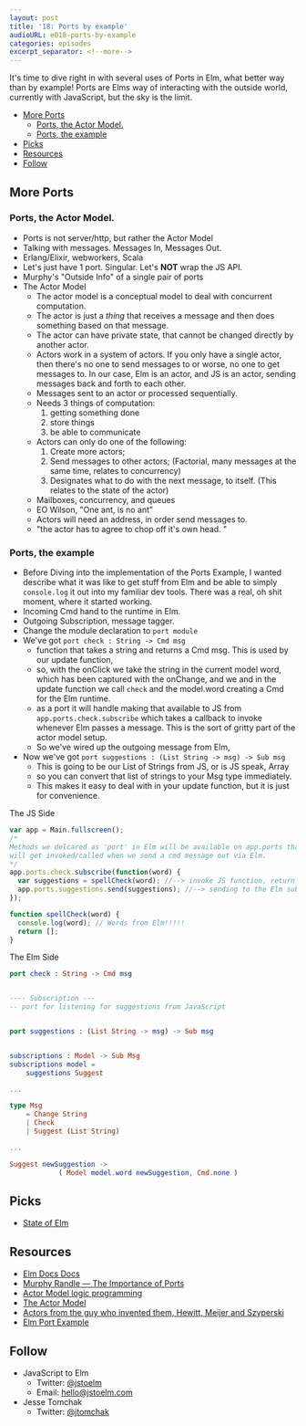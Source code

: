 ```yaml
---
layout: post
title: '18: Ports by example'
audioURL: e018-ports-by-example
categories: episodes
excerpt_separator: <!--more-->
---
```


It's time to dive right in with several uses of Ports in Elm, what better way than by example! Ports are Elms way of interacting with the outside world, currently with JavaScript, but the sky is the limit.

<!--more-->

<!-- TOC -->

* [More Ports](#more-ports)
  * [Ports, the Actor Model.](#ports-the-actor-model)
  * [Ports, the example](#ports-the-example)
* [Picks](#picks)
* [Resources](#resources)
* [Follow](#follow)

<!-- /TOC -->

## More Ports

### Ports, the Actor Model.

* Ports is not server/http, but rather the Actor Model
* Talking with messages. Messages In, Messages Out.
* Erlang/Elixir, webworkers, Scala
* Let's just have 1 port. Singular. Let's **NOT** wrap the JS API.
* Murphy's "Outside Info" of a single pair of ports
* The Actor Model
  * The actor model is a conceptual model to deal with concurrent computation.
  * The actor is just a _thing_ that receives a message and then does something based on that message.
  * The actor can have private state, that cannot be changed directly by another actor.
  * Actors work in a system of actors. If you only have a single actor, then there's no one to send messages to or worse, no one to get messages to. In our case, Elm is an actor, and JS is an actor, sending messages back and forth to each other.
  * Messages sent to an actor or processed sequentially.
  * Needs 3 things of computation:
    1. getting something done
    2. store things
    3. be able to communicate
  * Actors can only do one of the following:
    1. Create more actors;
    2. Send messages to other actors; (Factorial, many messages at the same time, relates to concurrency)
    3. Designates what to do with the next message, to itself. (This relates to the state of the actor)
  * Mailboxes, concurrency, and queues
  * EO Wilson, "One ant, is no ant"
  * Actors will need an address, in order send messages to.
  * "the actor has to agree to chop off it's own head. "

### Ports, the example

* Before Diving into the implementation of the Ports Example, I wanted describe what it was like to get stuff from Elm and be able to simply `console.log` it out into my familiar dev tools. There was a real, oh shit moment, where it started working.
* Incoming Cmd hand to the runtime in Elm.
* Outgoing Subscription, message tagger.
* Change the module declaration to `port module`
* We've got `port check : String -> Cmd msg`
  * function that takes a string and returns a Cmd msg. This is used by our update function,
  * so, with the onClick we take the string in the current model word, which has been captured with the onChange, and we and in the update function we call `check` and the model.word creating a Cmd for the Elm runtime.
  * as a port it will handle making that available to JS from `app.ports.check.subscribe` which takes a callback to invoke whenever Elm passes a message. This is the sort of gritty part of the actor model setup.
  * So we've wired up the outgoing message from Elm,
* Now we've got `port suggestions : (List String -> msg) -> Sub msg`
  * This is going to be our List of Strings from JS, or is JS speak, Array
  * so you can convert that list of strings to your Msg type immediately.
  * This makes it easy to deal with in your update function, but it is just for convenience.

The JS Side

```js
var app = Main.fullscreen();
/*
Methods we delcared as 'port' in Elm will be available on app.ports that
will get invoked/called when we send a cmd message out via Elm.
*/
app.ports.check.subscribe(function(word) {
  var suggestions = spellCheck(word); //--> invoke JS function, return array of strings
  app.ports.suggestions.send(suggestions); //--> sending to the Elm sub
});

function spellCheck(word) {
  console.log(word); // Words from Elm!!!!!
  return [];
}
```

The Elm Side

```Elm
port check : String -> Cmd msg


---- Subscription ---
-- port for listening for suggestions from JavaScript


port suggestions : (List String -> msg) -> Sub msg


subscriptions : Model -> Sub Msg
subscriptions model =
    suggestions Suggest

...

type Msg
    = Change String
    | Check
    | Suggest (List String)

...

Suggest newSuggestion ->
            ( Model model.word newSuggestion, Cmd.none )
```

## Picks

* [State of Elm](https://discourse.elm-lang.org/t/state-of-elm-2018-questions-draft-1/161/11)

## Resources

* [Elm Docs Docs](https://guide.elm-lang.org/interop/javascript.html)
* [Murphy Randle — The Importance of Ports](https://www.youtube.com/watch?v=P3pL85n9_5s)
* [Actor Model logic programming](https://en.wikipedia.org/wiki/Actor_model#Relationship_to_logic_programming)
* [The Actor Model](http://www.brianstorti.com/the-actor-model/)
* [Actors from the guy who invented them, Hewitt, Meijer and Szyperski](https://www.youtube.com/watch?time_continue=11&v=7erJ1DV_Tlo)
* [Elm Port Example ](https://github.com/jtomchak/elm-port-example)

## Follow

* JavaScript to Elm
  * Twitter: [@jstoelm](https://twitter.com/jstoelm)
  * Email: [hello@jstoelm.com](mailto:hello@jstoelm.com)
* Jesse Tomchak
  * Twitter: [@jtomchak](https://twitter.com/jtomchak)
